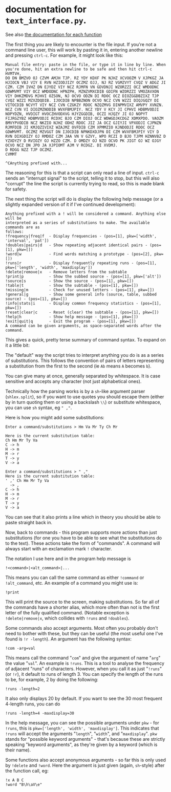 # documentation for `text_interface.py`.

See also [the documentation for each function](https://github.com/elterminad0r/cipher_tools/blob/master/action_doc.md)

The first thing you are likely to encounter is the file input. If you're not a command line user, this will work by pasting it in, entering another newline and pressing `ctrl-c`. For example, it might look like this:

    Manual file entry: paste in the file, or type it in line by line. When you're done, hit an extra newline to be safe and then hit ctrl-c 
    HVMTVH,
    DO DN BMZVO OJ CZVM AMJH TJP. RZ YDY KDXF PK NJHZ XCVOOZM V XJPKGZ JA HJIOCN VBJ VIY E RVN HZIODJIZY OCZMZ OJJ, NJ RZ VGMZVYT CVQZ V ADGZ JI CZM. CZM IVHZ DN EJYDZ VIY NCZ RJMFN VN GDVDNJI WZORZZI OCZ WMDODNC GDWMVMT VIY OCZ WMDODNC HPNZPH, MZNZVMXCDIB GDIFN WZORZZI VMOZAVXON VIY DHKZMDVG MJHVI OZSON, NJ OCVO ODZN DI RDOC OCZ DIOZGGDBZIXZ TJP CVQZ WZZI MZXZDQDIB. IJOCDIB NPBBZNON OCVO NCZ CVN WZZI DIQJGQZY DI VITOCDIB NCVYT VIY NCZ CVN CZGKZY RDOC NZQZMVG DINPMVIXZ AMVPY XVNZN. NCZ CVN VI DIOZMZNODIB WVXFBMJPIY. NCZ YDY V KCY JI CPHVI HDBMVODJI NOPYDZN, HVDIGT HVOCZHVODXVG HJYZGGDIB, OCZI HJQZY JI OJ NOPYT FIJRGZYBZ HDBMVODJI RCDXC BJO CZM DIOJ OCZ WDWGDJKCDGZ XDMXPDO. VAOZM BMVYPVODIB NCZ NKZIO NJHZ ODHZ RDOC JIZ JA OCZ GJIYJI VPXODJI CJPNZN RJMFDIB JI KMJQZIVIXZ WZAJMZ OVFDIB CZM XPMMZIO KJNDODJI RDOC OCZ GDWMVMT. OCZMZ MZVGGT DN IJOCDIB NPNKDXDJPN DI CZM WVXFBMJPIY VIY D RVN DIXGDIZY OJ RMDOZ CZM JAA VN V GZVY, WPO RCZI D BJO TJPM HZNNVBZ D YZXDYZY D RVIOZY OJ HZZO CZM. D OMDZY OJ NZO OCVO PK JIGT OJ WZ OJGY OCVO NCZ DN JPO JA XJPIOMT AJM V RCDGZ. DI XVDMJ.
    D RDGG NZZ TJP OCZMZ.
    CVMMT

    ^CAnything prefixed with...

The reasoning for this is that a script can only read a line of input. `ctrl-c` sends an "interrupt signal" to the script, telling it to stop, but this will also "corrupt" the line the script is currently trying to read, so this is made blank for safety.

The next thing the script will do is display the following help message (or a slightly expanded version of it if I've continued development):

    Anything prefixed with a ! will be considered a command. Anything else will be
    interpreted as a series of substitutions to make. The available commands are as
    follows:
    !frequency|freq|f  - Display frequencies - (pos=[1], pkw=['width', 'interval', 'pat'])
    !doubles|pairs|d   - Show repeating adjacent identical pairs - (pos=[1], pkw=[])
    !word|w            - Find words matching a prototype - (pos=[2], pkw=[])
    !runs|r            - Display frequently repeating runs - (pos=[1], pkw=['length', 'width', 'maxdisplay'])
    !delete|remove|x   - Remove letters from the subtable
    !print|p           - Show the subbed source - (pos=[1], pkw=['alt'])
    !source|s          - Show the source - (pos=[1], pkw=[])
    !table|t           - Show the subtable - (pos=[1], pkw=[])
    !missing|m         - Check for unused letters - (pos=[1], pkw=[])
    !general|g         - Show some general info (source, table, subbed source) - (pos=[1], pkw=[])
    !info|stats|i      - Display common frequency statistics - (pos=[1], pkw=[])
    !reset|clear|c     - Reset (clear) the subtable - (pos=[1], pkw=[])
    !help|h            - Show help message - (pos=[1], pkw=[])
    !exit|quit|q       - Exit the program - (pos=[1], pkw=[])
    A command can be given arguments, as space-separated words after the command.

This gives a quick, pretty terse summary of command syntax. To expand on it a little bit:

The "default" way the script tries to interpret anything you do is as a series of substitutions. This follows the convention of pairs of letters representing a substitution from the first to the second (ie `Ab` means `A` becomes `b`).

You can give many at once, generally separated by whitespace. It is case sensitive and accepts any character (not just alphabetical ones).

Technically how the parsing works is by a `sh`-like argument parser (`shlex.split`), so if you want to use quotes you should escape them (either by in turn quoting them or using a backslash `\\`) or substitute whitespace, you can use `sh` syntax, eg `" ,"`.

Here is how you might add some substitutions:

    Enter a command/substitutions > Hm Va Mr Ty Ch Mr   

    Here is the current substitution table:
    Ch Hm Mr Ty Va
    C -> h
    H -> m
    M -> r
    T -> y
    V -> a

    Enter a command/substitutions > " ,"
    Here is the current substitution table:
    ' ,' Ch Hm Mr Ty Va
      -> ,
    C -> h
    H -> m
    M -> r
    T -> y
    V -> a

You can see that it also prints a line which in theory you should be able to paste straight back in.

Now, back to commands - this program supports more actions than just substitutions (for one you have to be able to see what the substitutions do to the text). These actions take the form of "commands". A command will always start with an exclamation mark `!` character.

The notation I use here and in the program help message is

    !<command>|<alt_command>|...

This means you can call the same command as either `!command` or `!alt_command`, etc. An example of a command you might use is:

    !print

This will print the source to the screen, making substitutions. So far all of the commands have a shorter alias, which more often than not is the first letter of the fully qualified command. (Notable exception is `!delete|remove|x`, which collides with `!runs` and `!doubles`).

Some commands also accept arguments. Most often you probably don't need to bother with these, but they can be useful (the most useful one I've found is `!r -length`). An argument has the following syntax:

    !com -arg=val

This means call the command "`com`" and give the argument of name "`arg`" the value "`val`". An example is `!runs`. This is a tool to analyse the frequency of adjacent "runs" of characters. However, when you call it as just "`!runs`" (or `!r`), it default to runs of length 3. You can specify the length of the runs to be, for example, 2 by doing the following:

    !runs -length=2

It also only displays 20 by default. If you want to see the 30 most frequent 4-length runs, you can do

    !runs -length=4 -maxdisplay=30

In the help message, you can see the possible arguments under `pkw` - for `!runs`, this is `pkw=['length', 'width', 'maxdisplay']`. This indicates that `!runs` will accept the arguments "`length`", "`width`", and "`maxdisplay`". `pkw` stands for "possible keyword arguments" - that's because these are strictly speaking "keyword arguments", as they're given by a keyword (which is their name).

Some functions also accept anonymous arguments - so far this is only used by `!delete` and `!word`. Here the argument is just given (again, `sh`-style) after the function call, eg:

    !x A B C
    !word "B\h\aV\e"
